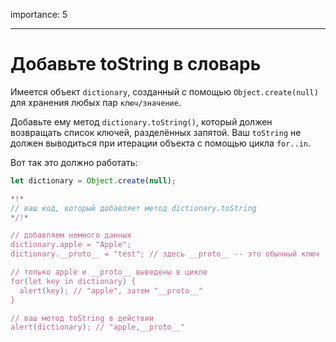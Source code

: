 importance: 5

---

# Добавьте toString в словарь

Имеется объект `dictionary`, созданный с помощью `Object.create(null)` для хранения любых пар `ключ/значение`.

Добавьте ему метод `dictionary.toString()`, который должен возвращать список ключей, разделённых запятой. Ваш `toString` не должен выводиться при итерации объекта с помощью цикла `for..in`.

Вот так это должно работать:

```js
let dictionary = Object.create(null);

*!*
// ваш код, который добавляет метод dictionary.toString
*/!*

// добавляем немного данных
dictionary.apple = "Apple";
dictionary.__proto__ = "test"; // здесь __proto__ -- это обычный ключ

// только apple и __proto__ выведены в цикле
for(let key in dictionary) {
  alert(key); // "apple", затем "__proto__"
}

// ваш метод toString в действии
alert(dictionary); // "apple,__proto__"
```
